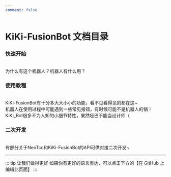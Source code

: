 ```yaml
---
comment: false
---
```

# KiKi-FusionBot 文档目录

### 快速开始
<br>
<NCard title="🤔 了解KiKi-FusionBot" link="./kiki_fusionbot">
为什么有这个机器人？机器人有什么用？
</NCard>

### 使用教程
<br>
<NCard title="🚀 使用KiKi-FusionBot" link="../course/command/user_command">
KiKi-FusionBot有十分多大大小小的功能，看不见看得见的都在这~
</NCard>

<br>
<NCard title="📑 常见问题" link="../course/faq">
机器人在使用过程中可能遇到一些常见报错，有时候可能不是机器人的锅！
</NCard>
<br>
<NCard title="🌹 细节特性" link="../course/features">
KiKi_Bot很多不为人知的小细节特性，果然哑巴不能当设计师（
</NCard>

### 二次开发
<br>
<NCard title="🔗 对接API" link="../develop/token">
有部分关于NeoTcc和KiKi-FusionBot的API可供对接二次开发~
</NCard>

---
::: tip 让我们做得更好
如果你有更好的语言表达，可以点击下方的【在 GitHub 上编辑此页面】
:::